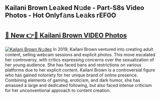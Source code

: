 ## Kailani Brown Le𝚊ked N𝚞de - Part-S8s Video Photos - Hot Onlyf𝚊ns Le𝚊ks rEF0O

# <h2><a href="http://ab2431.deff.icu/?id=Kailani+Brown">🔗 New 👉🔴 Kailani Brown VIDEO Photos</a></h2>

[![Kailani Brown N𝚞des](https://i.imgur.com/rIISA9y.gif)](http://ab2431.deff.icu/?id=Kailani+Brown)
In 2019, Kailani Brown ventured into creating adult content, selling webcam sessions and explicit photos. This move escalated her controversy, with critics expressing concerns over the sexualization of her young audience. She has faced bans and restrictions on various platforms due to her explicit content. Kailani Brown is a controversial figure who has gained notoriety for her unique brand of online presence. Combining elements of gaming, eroticism, and dark humor, she has amassed a large and dedicated following, but also faced intense criticism for her unconventional approach to content creation.
